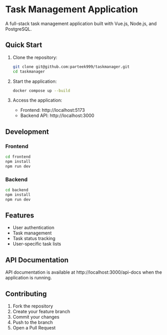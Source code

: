 # Task Management Application

A full-stack task management application built with Vue.js, Node.js, and PostgreSQL.

## Quick Start

1. Clone the repository:
   ```bash
   git clone git@github.com:parteek999/taskmanager.git
   cd taskmanager
   ```

2. Start the application:
   ```bash
   docker compose up --build
   ```

3. Access the application:
   - Frontend: http://localhost:5173
   - Backend API: http://localhost:3000

## Development

### Frontend
```bash
cd frontend
npm install
npm run dev
```

### Backend
```bash
cd backend
npm install
npm run dev
```

## Features

- User authentication
- Task management
- Task status tracking
- User-specific task lists

## API Documentation

API documentation is available at http://localhost:3000/api-docs when the application is running.

## Contributing

1. Fork the repository
2. Create your feature branch
3. Commit your changes
4. Push to the branch
5. Open a Pull Request
